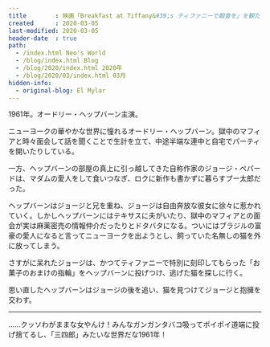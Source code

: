 ```yaml
---
title        : 映画「Breakfast at Tiffany&#39;s ティファニーで朝食を」を観た
created      : 2020-03-05
last-modified: 2020-03-05
header-date  : true
path:
  - /index.html Neo's World
  - /blog/index.html Blog
  - /blog/2020/index.html 2020年
  - /blog/2020/03/index.html 03月
hidden-info:
  - original-blog: El Mylar
---
```


1961年。オードリー・ヘップバーン主演。

ニューヨークの華やかな世界に憧れるオードリー・ヘップバーン。獄中のマフィアと時々面会して話を聞くことで生計を立て、中途半端な連中と自宅でパーティを開いたりしている。

一方、ヘップバーンの部屋の真上に引っ越してきた自称作家のジョージ・ペパードは、マダムの愛人をして食いつなぎ、ロクに新作も書かずに暮らすプー太郎だった。

ヘップバーンはジョージと兄を重ね、ジョージは自由奔放な彼女に徐々に惹かれていく。しかしヘップバーンにはテキサスに夫がいたり、獄中のマフィアとの面会が実は麻薬密売の情報仲介だったりとドタバタになる。ついにはブラジルの富豪の愛人になると言ってニューヨークを出ようとし、飼っていた名無しの猫を外に放ってしまう。

さすがに呆れたジョージは、かつてティファニーで特別に刻印してもらった「お菓子のおまけの指輪」をヘップバーンに投げつけ、逃げた猫を探しに行く。

思い直したヘップバーンはジョージの後を追い、猫を見つけてジョージと抱擁を交わす。

---

……クッソわがままな女やんけ！みんなガンガンタバコ吸ってポイポイ道端に投げ捨てるし、「三四郎」みたいな世界だな1961年！
